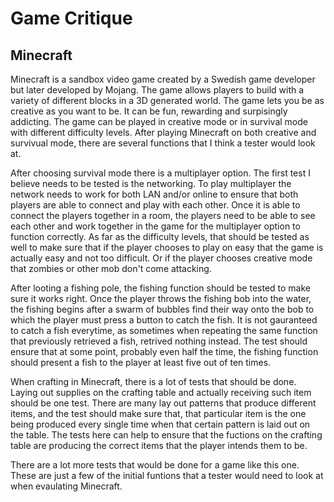 # Game Critique
## Minecraft

Minecraft is a sandbox video game created by a Swedish game developer but later developed by Mojang. The game allows players to build 
with a variety of different blocks in a 3D generated world. The game lets you be as creative as you want to be. It can be fun, rewarding
and surpisingly addicting. The game can be played in creative mode or in survival mode with different difficulty levels. After playing 
Minecraft on both creative and survivual mode, there are several functions that I think a tester would look at.

After choosing survival mode there is a multiplayer option. The first test I believe needs to be tested is the networking. To play 
multiplayer the network needs to work for both LAN and/or online to ensure that both players are able to connect and play with each other.
Once it is able to connect the players together in a room, the players need to be able to see each other and work together in the game for
the multiplayer option to function correctly. As far as the difficulty levels, that should be tested as well to make sure that if the player
chooses to play on easy that the game is actually easy and not too difficult. Or if the player chooses creative mode that zombies or other
mob don't come attacking.

After looting a fishing pole, the fishing function should be tested to make sure it works right. Once the player throws the fishing bob into
the water, the fishing begins after a swarm of bubbles find their way onto the bob to which the player must press a button to catch the fish.
It is not gauranteed to catch a fish everytime, as sometimes when repeating the same function that previously retrieved a fish, retrived
nothing instead. The test should ensure that at some point, probably even half the time, the fishing function should present a fish to the
player at least five out of ten times.

When crafting in Minecraft, there is a lot of tests that should be done. Laying out supplies on the crafting table and actually receiving
such item should be one test. There are many lay out patterns that produce different items, and the test should make sure that, that
particular item is the one being produced every single time when that certain pattern is laid out on the table. The tests here can help to 
ensure that the fuctions on the crafting table are producing the correct items that the player intends them to be.

There are a lot more tests that would be done for a game like this one. These are just a few of the initial funtions that a tester 
would need to look at when evaulating Minecraft. 
